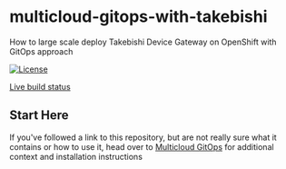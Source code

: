 # multicloud-gitops-with-takebishi

How to large scale deploy Takebishi Device Gateway on OpenShift with GitOps approach

[![License](https://img.shields.io/badge/License-Apache%202.0-blue.svg)](https://opensource.org/licenses/Apache-2.0)

[Live build status](https://util.hybrid-cloud-patterns.io/dashboard.php?pattern=mcgitops)

## Start Here

If you've followed a link to this repository, but are not really sure what it contains
or how to use it, head over to [Multicloud GitOps](http://hybrid-cloud-patterns.io/multicloud-gitops/)
for additional context and installation instructions
